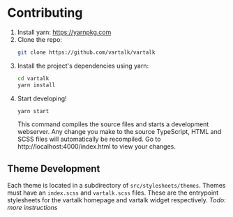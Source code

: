 # Contributing

1. Install yarn: https://yarnpkg.com
2. Clone the repo:
    ```bash
    git clone https://github.com/vartalk/vartalk
    ```
3. Install the project's dependencies using yarn:
    ```bash
    cd vartalk
    yarn install
    ```
4. Start developing!
    ```bash
    yarn start
    ```
    This command compiles the source files and starts a development webserver. Any change you make to the source TypeScript, HTML and SCSS files will automatically be recompiled. Go to http://localhost:4000/index.html to view your changes.

## Theme Development

Each theme is located in a subdirectory of `src/stylesheets/themes`. Themes must have an `index.scss` and `vartalk.scss` files. These are the entrypoint stylesheets for the vartalk homepage and vartalk widget respectively. *Todo: more instructions*
